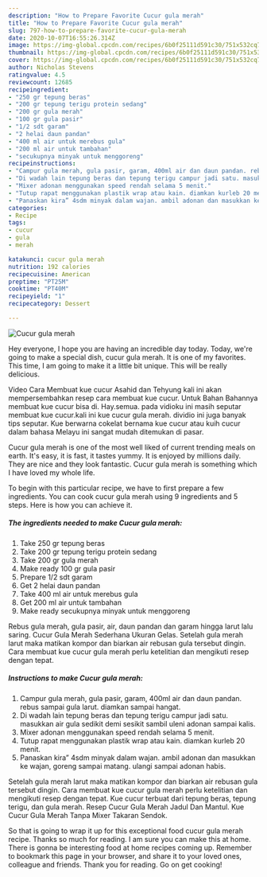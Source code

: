 ```yaml
---
description: "How to Prepare Favorite Cucur gula merah"
title: "How to Prepare Favorite Cucur gula merah"
slug: 797-how-to-prepare-favorite-cucur-gula-merah
date: 2020-10-07T16:55:26.314Z
image: https://img-global.cpcdn.com/recipes/6b0f25111d591c30/751x532cq70/cucur-gula-merah-foto-resep-utama.jpg
thumbnail: https://img-global.cpcdn.com/recipes/6b0f25111d591c30/751x532cq70/cucur-gula-merah-foto-resep-utama.jpg
cover: https://img-global.cpcdn.com/recipes/6b0f25111d591c30/751x532cq70/cucur-gula-merah-foto-resep-utama.jpg
author: Nicholas Stevens
ratingvalue: 4.5
reviewcount: 12685
recipeingredient:
- "250 gr tepung beras"
- "200 gr tepung terigu protein sedang"
- "200 gr gula merah"
- "100 gr gula pasir"
- "1/2 sdt garam"
- "2 helai daun pandan"
- "400 ml air untuk merebus gula"
- "200 ml air untuk tambahan"
- "secukupnya minyak untuk menggoreng"
recipeinstructions:
- "Campur gula merah, gula pasir, garam, 400ml air dan daun pandan. rebus sampai gula larut. diamkan sampai hangat."
- "Di wadah lain tepung beras dan tepung terigu campur jadi satu. masukkan air gula sedikit demi sesikit sambil uleni adonan sampai kalis."
- "Mixer adonan menggunakan speed rendah selama 5 menit."
- "Tutup rapat menggunakan plastik wrap atau kain. diamkan kurleb 20 menit."
- "Panaskan kira” 4sdm minyak dalam wajan. ambil adonan dan masukkan ke wajan, goreng sampai matang. ulangi sampai adonan habis."
categories:
- Recipe
tags:
- cucur
- gula
- merah

katakunci: cucur gula merah 
nutrition: 192 calories
recipecuisine: American
preptime: "PT25M"
cooktime: "PT40M"
recipeyield: "1"
recipecategory: Dessert

---
```



![Cucur gula merah](https://img-global.cpcdn.com/recipes/6b0f25111d591c30/751x532cq70/cucur-gula-merah-foto-resep-utama.jpg)

Hey everyone, I hope you are having an incredible day today. Today, we're going to make a special dish, cucur gula merah. It is one of my favorites. This time, I am going to make it a little bit unique. This will be really delicious.

Video Cara Membuat kue cucur Asahid dan Tehyung kali ini akan mempersembahkan resep cara membuat kue cucur. Untuk Bahan Bahannya membuat kue cucur bisa di. Hay.semua. pada vidioku ini masih seputar membuat kue cucur.kali ini kue cucur gula merah. dividio ini juga banyak tips seputar. Kue berwarna cokelat bernama kue cucur atau kuih cucur dalam bahasa Melayu ini sangat mudah ditemukan di pasar.

Cucur gula merah is one of the most well liked of current trending meals on earth. It's easy, it is fast, it tastes yummy. It is enjoyed by millions daily. They are nice and they look fantastic. Cucur gula merah is something which I have loved my whole life.


To begin with this particular recipe, we have to first prepare a few ingredients. You can cook cucur gula merah using 9 ingredients and 5 steps. Here is how you can achieve it.

<!--inarticleads1-->

##### The ingredients needed to make Cucur gula merah:

1. Take 250 gr tepung beras
1. Take 200 gr tepung terigu protein sedang
1. Take 200 gr gula merah
1. Make ready 100 gr gula pasir
1. Prepare 1/2 sdt garam
1. Get 2 helai daun pandan
1. Take 400 ml air untuk merebus gula
1. Get 200 ml air untuk tambahan
1. Make ready secukupnya minyak untuk menggoreng


Rebus gula merah, gula pasir, air, daun pandan dan garam hingga larut lalu saring. Cucur Gula Merah Sederhana Ukuran Gelas. Setelah gula merah larut maka matikan kompor dan biarkan air rebusan gula tersebut dingin. Cara membuat kue cucur gula merah perlu ketelitian dan mengikuti resep dengan tepat. 

<!--inarticleads2-->

##### Instructions to make Cucur gula merah:

1. Campur gula merah, gula pasir, garam, 400ml air dan daun pandan. rebus sampai gula larut. diamkan sampai hangat.
1. Di wadah lain tepung beras dan tepung terigu campur jadi satu. masukkan air gula sedikit demi sesikit sambil uleni adonan sampai kalis.
1. Mixer adonan menggunakan speed rendah selama 5 menit.
1. Tutup rapat menggunakan plastik wrap atau kain. diamkan kurleb 20 menit.
1. Panaskan kira” 4sdm minyak dalam wajan. ambil adonan dan masukkan ke wajan, goreng sampai matang. ulangi sampai adonan habis.


Setelah gula merah larut maka matikan kompor dan biarkan air rebusan gula tersebut dingin. Cara membuat kue cucur gula merah perlu ketelitian dan mengikuti resep dengan tepat. Kue cucur terbuat dari tepung beras, tepung terigu, dan gula merah. Resep Cucur Gula Merah Jadul Dan Mantul. Kue Cucur Gula Merah Tanpa Mixer Takaran Sendok. 

So that is going to wrap it up for this exceptional food cucur gula merah recipe. Thanks so much for reading. I am sure you can make this at home. There is gonna be interesting food at home recipes coming up. Remember to bookmark this page in your browser, and share it to your loved ones, colleague and friends. Thank you for reading. Go on get cooking!
